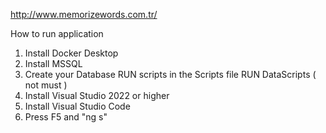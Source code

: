 http://www.memorizewords.com.tr/

How to run application
1) Install Docker Desktop
2) Install MSSQL
3) Create your Database
   RUN scripts in the Scripts file
   RUN DataScripts ( not must )
4) Install Visual Studio 2022 or higher
5) Install Visual Studio Code
6) Press F5 and "ng s"

